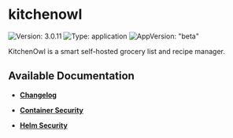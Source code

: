 # kitchenowl

![Version: 3.0.11](https://img.shields.io/badge/Version-3.0.11-informational?style=flat-square) ![Type: application](https://img.shields.io/badge/Type-application-informational?style=flat-square) ![AppVersion: "beta"](https://img.shields.io/badge/AppVersion-"beta"-informational?style=flat-square)

KitchenOwl is a smart self-hosted grocery list and recipe manager.

## Available Documentation

- [**Changelog**](CHANGELOG)

- [**Container Security**](container-security)

- [**Helm Security**](helm-security)

